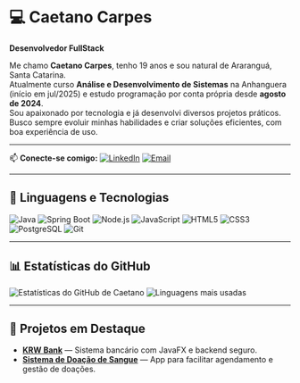 # 💻 Caetano Carpes

**Desenvolvedor FullStack**

Me chamo **Caetano Carpes**, tenho 19 anos e sou natural de Araranguá, Santa Catarina.  
Atualmente curso **Análise e Desenvolvimento de Sistemas** na Anhanguera (início em jul/2025) e estudo programação por conta própria desde **agosto de 2024**.  
Sou apaixonado por tecnologia e já desenvolvi diversos projetos práticos.  
Busco sempre evoluir minhas habilidades e criar soluções eficientes, com boa experiência de uso.

---

📫 **Conecte-se comigo:**
[![LinkedIn](https://img.shields.io/badge/LinkedIn-0077B5?style=for-the-badge&logo=linkedin&logoColor=white)](https://www.linkedin.com/in/caetano-carpes-446057354)
[![Email](https://img.shields.io/badge/Email-D14836?style=for-the-badge&logo=gmail&logoColor=white)](mailto:caetanocarpes1@gmail.com)

---

## 🚀 Linguagens e Tecnologias

![Java](https://img.shields.io/badge/Java-ED8B00?style=for-the-badge&logo=openjdk&logoColor=white)
![Spring Boot](https://img.shields.io/badge/Spring_Boot-6DB33F?style=for-the-badge&logo=springboot&logoColor=white)
![Node.js](https://img.shields.io/badge/Node.js-339933?style=for-the-badge&logo=nodedotjs&logoColor=white)
![JavaScript](https://img.shields.io/badge/JavaScript-F7DF1E?style=for-the-badge&logo=javascript&logoColor=black)
![HTML5](https://img.shields.io/badge/HTML5-E34F26?style=for-the-badge&logo=html5&logoColor=white)
![CSS3](https://img.shields.io/badge/CSS3-1572B6?style=for-the-badge&logo=css3&logoColor=white)
![PostgreSQL](https://img.shields.io/badge/PostgreSQL-4169E1?style=for-the-badge&logo=postgresql&logoColor=white)
![Git](https://img.shields.io/badge/Git-F05032?style=for-the-badge&logo=git&logoColor=white)

---

## 📊 Estatísticas do GitHub

![Estatísticas do GitHub de Caetano](https://github-readme-stats.vercel.app/api?username=caetanocarpes1&show_icons=true&theme=tokyonight&hide_title=true&count_private=true)
![Linguagens mais usadas](https://github-readme-stats.vercel.app/api/top-langs/?username=caetanocarpes1&layout=compact&theme=tokyonight)

---

## 📌 Projetos em Destaque

- [**KRW Bank**](https://github.com/caetanocarpes1/KRW-Bank) — Sistema bancário com JavaFX e backend seguro.
- [**Sistema de Doação de Sangue**](https://github.com/caetanocarpes1/Sangue) — App para facilitar agendamento e gestão de doações.
